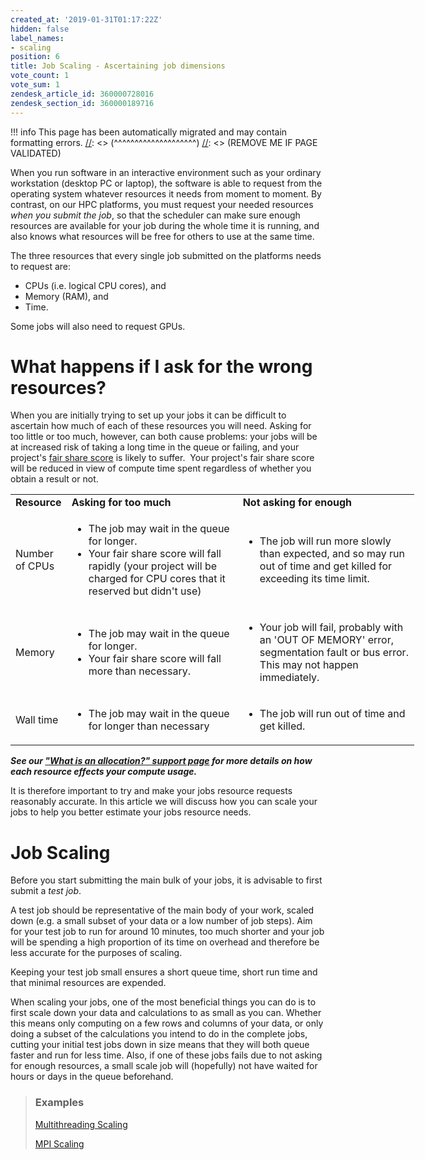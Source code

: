 ```yaml
---
created_at: '2019-01-31T01:17:22Z'
hidden: false
label_names:
- scaling
position: 6
title: Job Scaling - Ascertaining job dimensions
vote_count: 1
vote_sum: 1
zendesk_article_id: 360000728016
zendesk_section_id: 360000189716
---
```



[//]: <> (REMOVE ME IF PAGE VALIDATED)
[//]: <> (vvvvvvvvvvvvvvvvvvvv)
!!! info
    This page has been automatically migrated and may contain formatting errors.
[//]: <> (^^^^^^^^^^^^^^^^^^^^)
[//]: <> (REMOVE ME IF PAGE VALIDATED)
<p><span class="wysiwyg-color-black">When you run software in an interactive environment such as your ordinary workstation (desktop PC or laptop), the software is able to request from the operating system whatever resources it needs from moment to moment. By contrast, on our HPC platforms, you must request your needed resources <em>when you submit the job</em>, so that the scheduler can make sure enough resources are available for your job during the whole time it is running, and also knows what resources will be free for others to use at the same time.</span></p>
<p>The three resources that every single job submitted on the platforms needs to request are:</p>
<ul>
<li>CPUs (i.e. logical CPU cores), and</li>
<li>Memory (RAM), and</li>
<li>Time.</li>
</ul>
<p>Some jobs will also need to request GPUs.</p>
<h1>What happens if I ask for the wrong resources?</h1>
<p>When you are initially trying to set up your jobs it can be difficult to ascertain how much of each of these resources you will need. Asking for too little or too much, however, can both cause problems: your jobs will be at increased risk of taking a long time in the queue or failing, and your project's <a href="https://support.nesi.org.nz/hc/en-gb/articles/360000743536" target="_self">fair share score</a> is likely to suffer.  Y<span class="wysiwyg-color-black">our project's fair share score will be reduced in view of compute time spent regardless of whether you obtain a result or not.</span> </p>
<table style="width: 646px;">
<tbody>
<tr>
<td class="wysiwyg-text-align-center" style="width: 60px;"><strong>Resource</strong></td>
<td class="wysiwyg-text-align-center" style="width: 287px;"><strong>Asking for too much</strong></td>
<td class="wysiwyg-text-align-center" style="width: 293px;"><strong>Not asking for enough</strong></td>
</tr>
<tr>
<td style="width: 60px;">Number of CPUs</td>
<td style="width: 287px;">
<ul>
<li>The job may wait in the queue for longer.</li>
<li>Your fair share score will <span class="wysiwyg-color-black">fall rapidly (your project will be charged for CPU cores that it reserved but didn't use)</span>
</li>
</ul>
</td>
<td style="width: 293px;">
<ul>
<li>The job will run more slowly than expected, and so may run out of time and get killed for exceeding its time limit.</li>
</ul>
</td>
</tr>
<tr>
<td style="width: 60px;">Memory</td>
<td style="width: 287px;">
<ul>
<li>The job may wait in the queue for longer.</li>
<li>Your fair share score will fall more than necessary.</li>
</ul>
</td>
<td style="width: 293px;">
<ul>
<li>Your job will fail, probably with an 'OUT OF MEMORY' error, segmentation fault or bus error. This may not happen immediately.</li>
</ul>
</td>
</tr>
<tr>
<td style="width: 60px;">Wall time</td>
<td style="width: 287px;">
<ul>
<li>The job may wait in the queue for longer than necessary</li>
</ul>
</td>
<td style="width: 293px;">
<ul>
<li>The job will run out of time and get killed. </li>
</ul>
</td>
</tr>
</tbody>
</table>
<p><strong><em>See our <a href="https://support.nesi.org.nz/hc/en-gb/articles/360001385735" target="_self">"What is an allocation?" support page</a> for more details on how each resource effects your compute usage.</em></strong></p>
<p>It is therefore important to try and make your jobs resource requests reasonably accurate. In this article we <span class="wysiwyg-color-black">will discuss how you can scale your jobs to help you better estimate your jobs resource needs.</span></p>
<h1>Job Scaling</h1>
<p>Before you start submitting the main bulk of your jobs, it is <span class="SDZsVb" tabindex="0" data-term-for-update="advisable" data-ved="2ahUKEwj-0-zoj-fhAhXCfX0KHYH_DJYQ_SowAHoECAwQDA">advisable to first submit a <em>test job</em>. </span></p>
<p><span class="SDZsVb" tabindex="0" data-term-for-update="advisable" data-ved="2ahUKEwj-0-zoj-fhAhXCfX0KHYH_DJYQ_SowAHoECAwQDA">A test job should be representative of the main body of your work, scaled down (e.g. a small subset of your data or a low number of job steps). Aim for your test job to run for around 10 minutes, too much shorter and your job will be spending a high proportion of its time on overhead and therefore be less accurate for the purposes of scaling.</span></p>
<p><span class="SDZsVb" tabindex="0" data-term-for-update="advisable" data-ved="2ahUKEwj-0-zoj-fhAhXCfX0KHYH_DJYQ_SowAHoECAwQDA">Keeping your test job small ensures a short queue time, short run time and that minimal resources are expended.</span></p>
<p><span class="wysiwyg-color-black">When scaling your jobs, one of the most beneficial things you can do is to first scale down your data and calculations to as small as you can. Whether this means only computing on a few rows and columns of your data, or only doing a subset of the calculations you intend to do in the complete jobs, cutting your initial test jobs down in size means that they will both queue faster and run for less time. Also, if one of these jobs fails due to not asking for enough resources, a small scale job will (hopefully) not have waited for hours or days in the queue beforehand.</span></p>
<blockquote class="blockquote-prereq">
<h3 id="prerequisites">Examples</h3>
<p><a href="https://support.nesi.org.nz/hc/en-gb/articles/360001173895" target="_blank" rel="noopener">Multithreading Scaling</a></p>
<p><a href="https://support.nesi.org.nz/hc/en-gb/articles/360001173875" target="_blank" rel="noopener">MPI Scaling</a></p>
</blockquote>